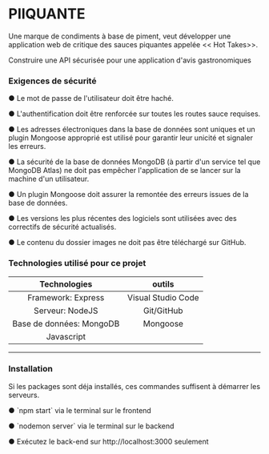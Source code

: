 # PIIQUANTE

<p>Une marque de condiments à base de piment, veut développer une application web de critique des sauces piquantes appelée << Hot Takes>>.</p>

<p>Construire une API sécurisée pour une application d'avis gastronomiques</p>

<h3>Exigences de sécurité</h3>

<p>● Le mot de passe de l'utilisateur doit être haché.</p>
<p>● L'authentification doit être renforcée sur toutes les routes sauce requises.</p>
<p>● Les adresses électroniques dans la base de données sont uniques et un
plugin Mongoose approprié est utilisé pour garantir leur unicité et signaler
les erreurs.<p>
<p>● La sécurité de la base de données MongoDB (à partir d'un service tel que
MongoDB Atlas) ne doit pas empêcher l'application de se lancer sur la
machine d'un utilisateur.<p>
<p>● Un plugin Mongoose doit assurer la remontée des erreurs issues de la base
de données.</p>
<p>● Les versions les plus récentes des logiciels sont utilisées avec des correctifs
de sécurité actualisés.</p>
<p>● Le contenu du dossier images ne doit pas être téléchargé sur GitHub.</p>

<h3>Technologies utilisé pour ce projet</h3>


|       Technologies          |       outils          |
|:---------------------------:|:---------------------:|
| Framework: Express          | Visual Studio Code    |
| Serveur: NodeJS             | Git/GitHub            |
| Base de données: MongoDB    | Mongoose              |
| Javascript                  |                       |
-------------------------------------------------------

<h3>Installation</h3>

<p>Si les packages sont déja installés, ces commandes suffisent à démarrer les serveurs.</p>

<p>● `npm start` via le terminal sur le frontend</p>
<p>● `nodemon server` via le terminal sur le backend</p>
<p>● Exécutez le back-end sur http://localhost:3000 seulement</p>

	


